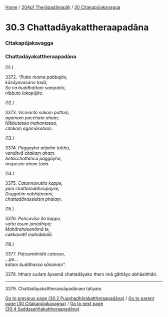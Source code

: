 
[Home](/) / [20Ap1 Therāpadānapāḷi](/tipitaka/20Ap1.md) / [30 Citakapūjakavagga](/tipitaka/20Ap1/30.md)

# 30.3 Chattadāyakattheraapadāna

### Citakapūjakavagga

### Chattadāyakattheraapadāna

(11.)

3372\. _“Putto mama pabbajito,_  
_kāsāyavasano tadā;_  
_So ca buddhattaṃ sampatto,_  
_nibbuto lokapūjito._  


(12.)

3373\. _Vicinanto sakaṃ puttaṃ,_  
_agamaṃ pacchato ahaṃ;_  
_Nibbutassa mahantassa,_  
_citakaṃ agamāsahaṃ._  


(13.)

3374\. _Paggayha añjaliṃ tattha,_  
_vanditvā citakaṃ ahaṃ;_  
_Setacchattañca paggayha,_  
_āropesiṃ ahaṃ tadā._  


(14.)

3375\. _Catunnavutito kappe,_  
_yaṃ chattamabhiropayiṃ;_  
_Duggatiṃ nābhijānāmi,_  
_chattadānassidaṃ phalaṃ._  


(15.)

3376\. _Pañcavīse ito kappe,_  
_satta āsuṃ janādhipā;_  
_Mahārahasanāmā te,_  
_cakkavattī mahabbalā._  


(16.)

3377\. _Paṭisambhidā catasso,_  
_…pe…_  
_kataṃ buddhassa sāsanaṃ”._  


3378\. Itthaṃ sudaṃ āyasmā chattadāyako thero imā gāthāyo abhāsitthāti.

---

3379\. Chattadāyakattherassāpadānaṃ tatiyaṃ.



[Go to previous page (30.2 Pupphadhārakattheraapadāna)](/tipitaka/20Ap1/30/30.2.md) / [Go to parent page (30 Citakapūjakavagga)](/tipitaka/20Ap1/30.md) / [Go to next page (30.4 Saddasaññakattheraapadāna)](/tipitaka/20Ap1/30/30.4.md)


